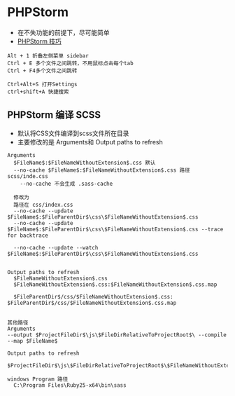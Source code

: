 # PHPStorm
  * 在不失功能的前提下，尽可能简单
  * [PHPStorm 技巧](https://www.yuque.com/lulongwen/tools2/artboards/55291)
  ```
  Alt + 1 折叠左侧菜单 sidebar
  Ctrl + E 多个文件之间跳转，不用鼠标点击每个tab
  Ctrl + F4多个文件之间跳转

  Ctrl+Alt+S 打开Settings
  ctrl+shift+A 快捷搜索
  ```


## PHPStorm 编译 SCSS
* 默认将CSS文件编译到scss文件所在目录
* 主要修改的是 Arguments和 Output paths to refresh

```
Arguments
  $FileName$:$FileNameWithoutExtension$.css 默认
  --no-cache $FileName$:$FileNameWithoutExtension$.css 路径 scss/inde.css
    --no-cache 不会生成 .sass-cache

  修改为
  路径在 css/index.css
  --no-cache --update $FileName$:$FileParentDir$\css\$FileNameWithoutExtension$.css
  --no-cache --update $FileName$:$FileParentDir$\css\$FileNameWithoutExtension$.css --trace for backtrace

  --no-cache --update --watch $FileName$:$FileParentDir$\css\$FileNameWithoutExtension$.css


Output paths to refresh
  $FileNameWithoutExtension$.css
  $FileNameWithoutExtension$.css:$FileNameWithoutExtension$.css.map

  $FileParentDir$/css/$FileNameWithoutExtension$.css: $FileParentDir$/css/$FileNameWithoutExtension$.css.map


其他路径
Arguments
--output $ProjectFileDir$\js\$FileDirRelativeToProjectRoot$\ --compile --map $FileName$

Output paths to refresh
  $ProjectFileDir$\js\$FileDirRelativeToProjectRoot$\$FileNameWithoutExtension$.js:$ProjectFileDir$\js\$FileDirRelativeToProjectRoot$\$FileNameWithoutExtension$.map

windows Program 路径
  C:\Program Files\Ruby25-x64\bin\sass


```
